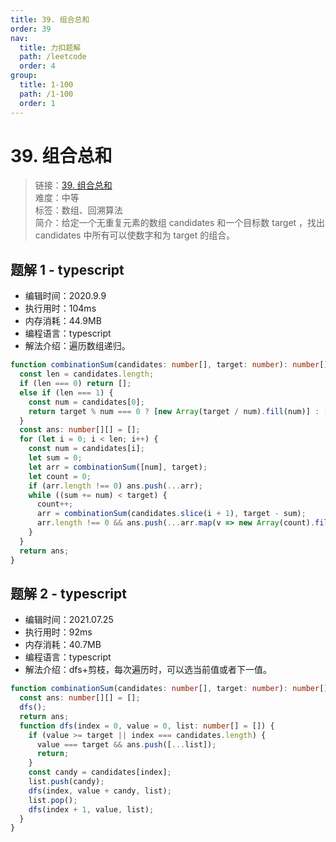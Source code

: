 ```yaml
---
title: 39. 组合总和
order: 39
nav:
  title: 力扣题解
  path: /leetcode
  order: 4
group:
  title: 1-100
  path: /1-100
  order: 1
---
```


# 39. 组合总和

> 链接：[39. 组合总和](https://leetcode-cn.com/problems/combination-sum/)  
> 难度：中等  
> 标签：数组、回溯算法  
> 简介：给定一个无重复元素的数组 candidates 和一个目标数 target ，找出 candidates 中所有可以使数字和为 target 的组合。

## 题解 1 - typescript

- 编辑时间：2020.9.9
- 执行用时：104ms
- 内存消耗：44.9MB
- 编程语言：typescript
- 解法介绍：遍历数组递归。

```typescript
function combinationSum(candidates: number[], target: number): number[][] {
  const len = candidates.length;
  if (len === 0) return [];
  else if (len === 1) {
    const num = candidates[0];
    return target % num === 0 ? [new Array(target / num).fill(num)] : [];
  }
  const ans: number[][] = [];
  for (let i = 0; i < len; i++) {
    const num = candidates[i];
    let sum = 0;
    let arr = combinationSum([num], target);
    let count = 0;
    if (arr.length !== 0) ans.push(...arr);
    while ((sum += num) < target) {
      count++;
      arr = combinationSum(candidates.slice(i + 1), target - sum);
      arr.length !== 0 && ans.push(...arr.map(v => new Array(count).fill(num).concat(v)));
    }
  }
  return ans;
}
```

## 题解 2 - typescript

- 编辑时间：2021.07.25
- 执行用时：92ms
- 内存消耗：40.7MB
- 编程语言：typescript
- 解法介绍：dfs+剪枝，每次遍历时，可以选当前值或者下一值。

```typescript
function combinationSum(candidates: number[], target: number): number[][] {
  const ans: number[][] = [];
  dfs();
  return ans;
  function dfs(index = 0, value = 0, list: number[] = []) {
    if (value >= target || index === candidates.length) {
      value === target && ans.push([...list]);
      return;
    }
    const candy = candidates[index];
    list.push(candy);
    dfs(index, value + candy, list);
    list.pop();
    dfs(index + 1, value, list);
  }
}
```
